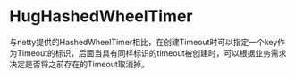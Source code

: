 # HugHashedWheelTimer

与netty提供的HashedWheelTimer相比，在创建Timeout时可以指定一个key作为Timeout的标识，后面当具有同样标识的timeout被创建时，可以根据业务需求决定是否将之前存在的Timeout取消掉。
